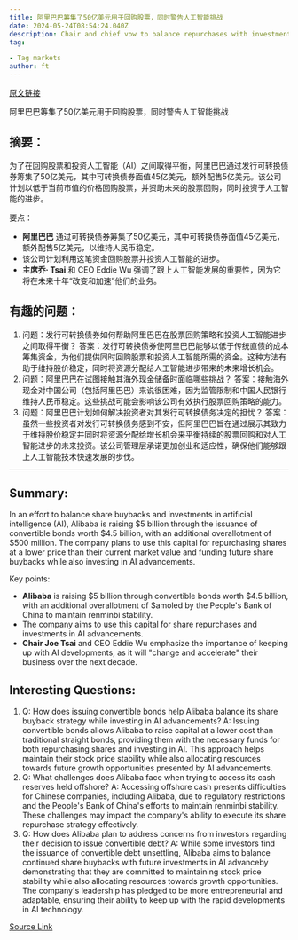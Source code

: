 ```yaml
---
title: 阿里巴巴筹集了50亿美元用于回购股票，同时警告人工智能挑战
date: 2024-05-24T08:54:24.040Z
description: Chair and chief vow to balance repurchases with investments to keep up with new developments in artificial intelligence
tag: 

- Tag markets
author: ft
---
```


[原文链接](https://ft.com/content/1c73370c-e3cd-4150-ac62-d362a0e20110)

阿里巴巴筹集了50亿美元用于回购股票，同时警告人工智能挑战

## 摘要：
为了在回购股票和投资人工智能（AI）之间取得平衡，阿里巴巴通过发行可转换债券筹集了50亿美元，其中可转换债券面值45亿美元，额外配售5亿美元。该公司计划以低于当前市值的价格回购股票，并资助未来的股票回购，同时投资于人工智能的进步。

要点：
- **阿里巴巴** 通过可转换债券筹集了50亿美元，其中可转换债券面值45亿美元，额外配售5亿美元，以维持人民币稳定。
- 该公司计划利用这笔资金回购股票并投资人工智能的进步。
- **主席乔· Tsai** 和 CEO Eddie Wu 强调了跟上人工智能发展的重要性，因为它将在未来十年“改变和加速”他们的业务。

 ## 有趣的问题：
 1. 问题：发行可转换债券如何帮助阿里巴巴在股票回购策略和投资人工智能进步之间取得平衡？
    答案：发行可转换债券使阿里巴巴能够以低于传统直债的成本筹集资金，为他们提供同时回购股票和投资人工智能所需的资金。这种方法有助于维持股价稳定，同时将资源分配给人工智能进步带来的未来增长机会。
 2. 问题：阿里巴巴在试图接触其海外现金储备时面临哪些挑战？
    答案：接触海外现金对中国公司（包括阿里巴巴）来说很困难，因为监管限制和中国人民银行维持人民币稳定。这些挑战可能会影响该公司有效执行股票回购策略的能力。
 3. 问题：阿里巴巴计划如何解决投资者对其发行可转换债务决定的担忧？
    答案：虽然一些投资者对发行可转换债务感到不安，但阿里巴巴旨在通过展示其致力于维持股价稳定并同时将资源分配给增长机会来平衡持续的股票回购和对人工智能进步的未来投资。该公司管理层承诺更加创业和适应性，确保他们能够跟上人工智能技术快速发展的步伐。

---

## Summary:
In an effort to balance share buybacks and investments in artificial intelligence (AI), Alibaba is raising $5 billion through the issuance of convertible bonds worth $4.5 billion, with an additional overallotment of $500 million. The company plans to use this capital for repurchasing shares at a lower price than their current market value and funding future share buybacks while also investing in AI advancements.

Key points:
- **Alibaba** is raising $5 billion through convertible bonds worth $4.5 billion, with an additional overallotment of $amoled by the People's Bank of China to maintain renminbi stability.
- The company aims to use this capital for share repurchases and investments in AI advancements.
- **Chair Joe Tsai** and CEO Eddie Wu emphasize the importance of keeping up with AI developments, as it will "change and accelerate" their business over the next decade.

## Interesting Questions:
1. Q: How does issuing convertible bonds help Alibaba balance its share buyback strategy while investing in AI advancements?
A: Issuing convertible bonds allows Alibaba to raise capital at a lower cost than traditional straight bonds, providing them with the necessary funds for both repurchasing shares and investing in AI. This approach helps maintain their stock price stability while also allocating resources towards future growth opportunities presented by AI advancements.
2. Q: What challenges does Alibaba face when trying to access its cash reserves held offshore?
A: Accessing offshore cash presents difficulties for Chinese companies, including Alibaba, due to regulatory restrictions and the People's Bank of China's efforts to maintain renminbi stability. These challenges may impact the company's ability to execute its share repurchase strategy effectively.
3. Q: How does Alibaba plan to address concerns from investors regarding their decision to issue convertible debt?
A: While some investors find the issuance of convertible debt unsettling, Alibaba aims to balance continued share buybacks with future investments in AI advanceby demonstrating that they are committed to maintaining stock price stability while also allocating resources towards growth opportunities. The company's leadership has pledged to be more entrepreneurial and adaptable, ensuring their ability to keep up with the rapid developments in AI technology.

[Source Link](https://ft.com/content/1c73370c-e3cd-4150-ac62-d362a0e20110)


